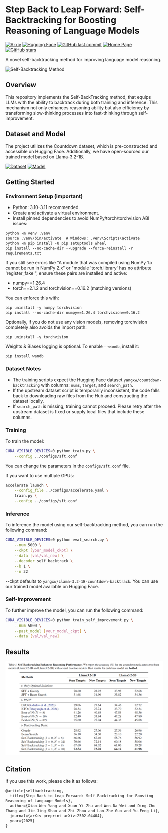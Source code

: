 # Step Back to Leap Forward: Self-Backtracking for Boosting Reasoning of Language Models

[![Arxiv](https://img.shields.io/badge/arXiv-2502.04404-b31b1b.svg)](https://www.arxiv.org/abs/2502.04404)
[![Hugging Face](https://img.shields.io/badge/Hugging%20Face-2502.04404-yellow.svg)](https://huggingface.co/papers/2502.04404)
[![GitHub last commit](https://img.shields.io/github/last-commit/LAMDASZ-ML/Self-BackTracking.svg)](https://github.com/LAMDASZ-ML/Self-BackTracking)
[![Home Page](https://img.shields.io/badge/Home-Page-blue.svg)](https://github.com/LAMDASZ-ML/Self-BackTracking)
[![GitHub stars](https://img.shields.io/github/stars/LAMDASZ-ML/Self-BackTracking.svg?style=social)](https://github.com/LAMDASZ-ML/Self-BackTracking/stargazers)

A novel self-backtracking method for improving language model reasoning.

![Self-Backtracking Method](images/self-backtracking-method.jpg)

## Overview
This repository implements the Self-BackTracking method, that equips LLMs with the ability to backtrack during both training and inference. This mechanism not only enhances reasoning ability but also efficiency by transforming slow-thinking processes into fast-thinking through self-improvement.

## Dataset and Model
The project utilizes the Countdown dataset, which is pre-constructed and accessible on Hugging Face. Additionally, we have open-sourced our trained model based on Llama-3.2-1B.

[![Dataset](https://img.shields.io/badge/Dataset-Countdown-blue.svg)](https://huggingface.co/datasets/yangxw/countdown-backtracking)
[![Model](https://img.shields.io/badge/Model-countdown--backtrack-blue.svg)](https://huggingface.co/yangxw/Llama-3.2-1B-countdown-backtrack)
## Getting Started

### Environment Setup (important)
- Python: 3.10–3.11 recommended.
- Create and activate a virtual environment.
- Install pinned dependencies to avoid NumPy/torch/torchvision ABI issues:

```
python -m venv .venv
source .venv/bin/activate  # Windows: .venv\Scripts\activate
python -m pip install -U pip setuptools wheel
pip install --no-cache-dir --upgrade --force-reinstall -r requirements.txt
```

If you still see errors like "A module that was compiled using NumPy 1.x cannot be run in NumPy 2.x" or
"module 'torch.library' has no attribute 'register_fake'", ensure these pairs are installed and active:

- numpy==1.26.4
- torch==2.1.2 and torchvision==0.16.2 (matching versions)

You can enforce this with:

```
pip uninstall -y numpy torchvision
pip install --no-cache-dir numpy==1.26.4 torchvision==0.16.2
```

Optionally, if you do not use any vision models, removing torchvision completely also avoids the import path:

```
pip uninstall -y torchvision
```

Weights & Biases logging is optional. To enable `--wandb`, install it:

```
pip install wandb
```

### Dataset Notes
- The training scripts expect the Hugging Face dataset `yangxw/countdown-backtracking` with columns: `nums`, `target`, and `search_path`.
- If the upstream dataset script is temporarily inconsistent, the code falls back to downloading raw files from the Hub and constructing the dataset locally.
- If `search_path` is missing, training cannot proceed. Please retry after the upstream dataset is fixed or supply local files that include these columns.

### Training
To train the model:

```bash
CUDA_VISIBLE_DEVICES=0 python train.py \
    --config ../configs/sft.conf
```
You can change the parameters in the `configs/sft.conf` file.

If you want to use multiple GPUs:
```bash
accelerate launch \
    --config_file ../configs/accelerate.yaml \
    train.py \
    --config ../configs/sft.conf
```

### Inference
To inference the model using our self-backtracking method, you can run the following command:
```bash
CUDA_VISIBLE_DEVICES=0 python eval_search.py \
    --num 5000 \
    --ckpt [your_model_ckpt] \
    --data [val/val_new] \
    --decoder self_backtrack \
    --b 1 \
    --n 32
```
--ckpt defaults to `yangxw/Llama-3.2-1B-countdown-backtrack`. You can use our trained model available on Hugging Face.

### Self-Improvement
To further improve the model, you can run the following command:
```bash
CUDA_VISIBLE_DEVICES=0 python train_self_improvement.py \
    --num 5000 \
    --past_model [your_model_ckpt] \
    --data [val/val_new]
```

## Results
![Results](images/tab.png)
## Citation
If you use this work, please cite it as follows:

```
@article{selfbacktracking,
  title={Step Back to Leap Forward: Self-Backtracking for Boosting Reasoning of Language Models},
  author={Xiao-Wen Yang and Xuan-Yi Zhu and Wen-Da Wei and Ding-Chu Zhang and Jie-Jing Shao and Zhi Zhou and Lan-Zhe Guo and Yu-Feng Li},
  journal={arXiv preprint arXiv:2502.04404},
  year={2025}
}
```
